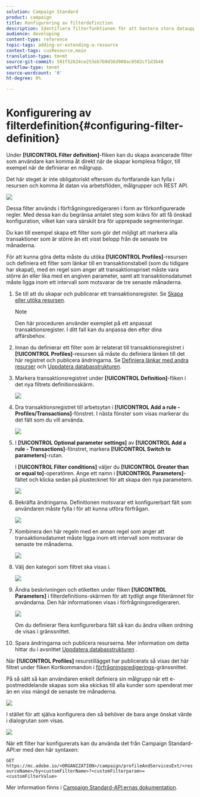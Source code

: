 ```yaml
---
solution: Campaign Standard
product: campaign
title: Konfigurering av filterdefinition
description: Identifiera filterfunktionen för att hantera stora datauppsättningar.
audience: developing
content-type: reference
topic-tags: adding-or-extending-a-resource
context-tags: cusResource,main
translation-type: tm+mt
source-git-commit: 501f52624ce253eb7b0d36d908ac8502cf1d3b48
workflow-type: tm+mt
source-wordcount: '0'
ht-degree: 0%

---
```



# Konfigurering av filterdefinition{#configuring-filter-definition}

Under **[!UICONTROL Filter definition]**-fliken kan du skapa avancerade filter som användare kan komma åt direkt när de skapar komplexa frågor, till exempel när de definierar en målgrupp.

Det här steget är inte obligatoriskt eftersom du fortfarande kan fylla i resursen och komma åt datan via arbetsflöden, målgrupper och REST API.

![](assets/custom_resource_filter-definition.png)

Dessa filter används i förfrågningsredigeraren i form av förkonfigurerade regler.  Med dessa kan du begränsa antalet steg som krävs för att få önskad konfiguration, vilket kan vara särskilt bra för upprepade segmenteringar.

Du kan till exempel skapa ett filter som gör det möjligt att markera alla transaktioner som är större än ett visst belopp från de senaste tre månaderna.

För att kunna göra detta måste du utöka **[!UICONTROL Profiles]**-resursen och definiera ett filter som länkar till en transaktionstabell (som du tidigare har skapat), med en regel som anger att transaktionspriset måste vara större än eller lika med en angiven parameter, samt att transaktionsdatumet måste ligga inom ett intervall som motsvarar de tre senaste månaderna.

1. Se till att du skapar och publicerar ett transaktionsregister.  Se [Skapa eller utöka resursen](../../developing/using/creating-or-extending-the-resource.md).

   >[!NOTE]
   >
   >Den här proceduren använder exemplet på ett anpassat transaktionsregister.  I ditt fall kan du anpassa den efter dina affärsbehov.

1. Innan du definierar ett filter som är relaterat till transaktionsregistret i **[!UICONTROL Profiles]**-resursen så måste du definiera länken till det här registret och publicera ändringarna.  Se [Definiera länkar med andra resurser](../../developing/using/configuring-the-resource-s-data-structure.md#defining-links-with-other-resources) och [Uppdatera databasstrukturen](../../developing/using/updating-the-database-structure.md).
1. Markera transaktionsregistret under **[!UICONTROL Definition]**-fliken i det nya filtrets definitionsskärm.

   ![](assets/custom_resource_filter-definition_example-empty.png)

1. Dra transaktionsregistret till arbetsytan i **[!UICONTROL Add a rule - Profiles/Transactions]**-fönstret.  I nästa fönster som visas markerar du det fält som du vill använda.

   ![](assets/custom_resource_filter-definition_example-field.png)

1. I **[!UICONTROL Optional parameter settings]** av **[!UICONTROL Add a rule - Transactions]**-fönstret, markera **[!UICONTROL Switch to parameters]**-rutan.

   I **[!UICONTROL Filter conditions]** väljer du **[!UICONTROL Greater than or equal to]**-operatören.  Ange ett namn i **[!UICONTROL Parameters]**-fältet och klicka sedan på plustecknet för att skapa den nya parametern.

   ![](assets/custom_resource_filter-definition_example-parameter.png)

1. Bekräfta ändringarna.  Definitionen motsvarar ett konfigurerbart fält som användaren måste fylla i för att kunna utföra förfrågan.

   ![](assets/custom_resource_filter-definition_ex_edit-rule.png)

1. Kombinera den här regeln med en annan regel som anger att transaktionsdatumet måste ligga inom ett intervall som motsvarar de senaste tre månaderna.

   ![](assets/custom_resource_filter-definition_example.png)

1. Välj den kategori som filtret ska visas i.

   ![](assets/custom_resource_filter-definition_category.png)

1. Ändra beskrivningen och etiketten under fliken **[!UICONTROL Parameters]** i filterdefinitions-skärmen för att tydligt ange filterämnet för användarna.  Den här informationen visas i förfrågningsredigeraren.

   ![](assets/custom_resource_filter-definition_parameters.png)

   Om du definierar flera konfigurerbara fält så kan du ändra vilken ordning de visas i gränssnittet.

1. Spara ändringarna och publicera resurserna.  Mer information om detta hittar du i avsnittet [Uppdatera databasstrukturen](../../developing/using/updating-the-database-structure.md) .

När **[!UICONTROL Profiles]** resurstillägget har publicerats så visas det här filtret under fliken Kortkommandon i [förfrågningsredigerings](../../automating/using/editing-queries.md)-gränssnittet.

På så sätt så kan användaren enkelt definiera sin målgrupp när ett e-postmeddelande skapas som ska skickas till alla kunder som spenderat mer än en viss mängd de senaste tre månaderna.

![](assets/custom_resource_filter-definition_email-audience.png)

I stället för att själva konfigurera den så behöver de bara ange önskat värde i dialogrutan som visas.

![](assets/custom_resource_filter-definition_email-audience_filter.png)

När ett filter har konfigurerats kan du använda det från Campaign Standard-API:er med den här syntaxen:

`GET https://mc.adobe.io/<ORGANIZATION>/campaign/profileAndServicesExt/<resourceName>/by<customFilterName>?<customFilterparam>=<customFilterValue>`

Mer information finns i [Campaign Standard-API:ernas dokumentation](../../api/using/filtering.md#custom-filters).
